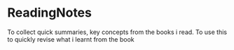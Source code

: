 # ReadingNotes
To collect quick summaries, key concepts from the books i read. To use this to quickly revise what i learnt from the book
